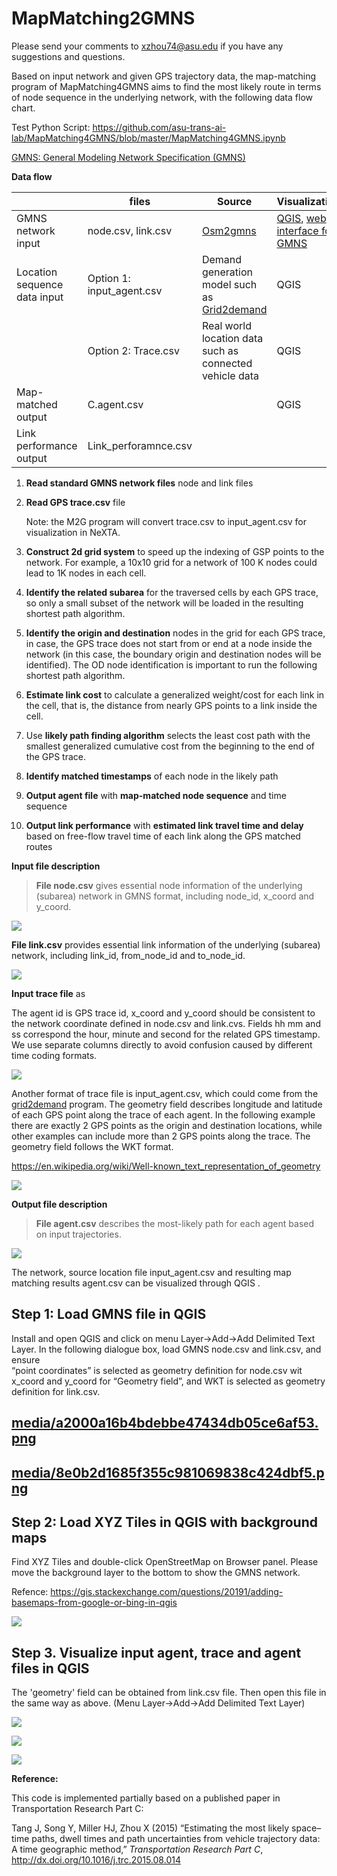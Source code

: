 # MapMatching2GMNS

Please send your comments to <xzhou74@asu.edu> if you have any suggestions and
questions.

Based on input network and given GPS trajectory data, the map-matching program
of MapMatching4GMNS aims to find the most likely route in terms of node sequence
in the underlying network, with the following data flow chart.

Test Python Script:
https://github.com/asu-trans-ai-lab/MapMatching4GMNS/blob/master/MapMatching4GMNS.ipynb

[GMNS: General Modeling Network Specification (GMNS)
](<https://github.com/zephyr-data-specs/GMNS>)

**Data flow**

|                              | **files**                 | **Source**                                                                           | **Visualization**                                                                                                 |
|------------------------------|---------------------------|--------------------------------------------------------------------------------------|-------------------------------------------------------------------------------------------------------------------|
| GMNS network input           | node.csv, link.csv        | [Osm2gmns](https://osm2gmns.readthedocs.io/en/latest/)                               | [QGIS](https://www.qgis.org/en/site/), [web interface for GMNS](https://asu-trans-ai-lab.github.io/index.html#/)  |
| Location sequence data input | Option 1: input_agent.csv | Demand generation model such as [Grid2demand](https://pypi.org/project/grid2demand/) | QGIS                                                                                                              |
|                              | Option 2: Trace.csv       | Real world location data such as connected vehicle data                              | QGIS                                                                                                              |
| Map-matched output           | C.agent.csv               |                                                                                      | QGIS                                                                                                              |
| Link performance output      | Link_perforamnce.csv      |                                                                                      |                                                                                                                   |

1.  **Read standard GMNS network files** node and link files

2.  **Read GPS trace.csv** file

    Note: the M2G program will convert trace.csv to input_agent.csv for
    visualization in NeXTA.

3.  **Construct 2d grid system** to speed up the indexing of GSP points to the
    network. For example, a 10x10 grid for a network of 100 K nodes could lead
    to 1K nodes in each cell.

4.  **Identify the related subarea** for the traversed cells by each GPS trace,
    so only a small subset of the network will be loaded in the resulting
    shortest path algorithm.

5.  **Identify the origin and destination** nodes in the grid for each GPS
    trace, in case, the GPS trace does not start from or end at a node inside
    the network (in this case, the boundary origin and destination nodes will be
    identified). The OD node identification is important to run the following
    shortest path algorithm.

6.  **Estimate link cost** to calculate a generalized weight/cost for each link
    in the cell, that is, the distance from nearly GPS points to a link inside
    the cell.

7.  Use **likely path finding algorithm** selects the least cost path with the
    smallest generalized cumulative cost from the beginning to the end of the
    GPS trace.

8.  **Identify matched timestamps** of each node in the likely path

9.  **Output agent file** with **map-matched node sequence** and time sequence

10. **Output link performance** with **estimated link travel time and delay**
    based on free-flow travel time of each link along the GPS matched routes

**Input file description**

>   **File node.csv** gives essential node information of the underlying
>   (subarea) network in GMNS format, including node_id, x_coord and y_coord.

![](media/22d8257ea35209b83eefefa4eec814c0.png)

**File link.csv** provides essential link information of the underlying
(subarea) network, including link_id, from_node_id and to_node_id.

![](media/1f78e34e3e8ff4091a1997e44825a503.png)

**Input trace file** as

The agent id is GPS trace id, x_coord and y_coord should be consistent to the
network coordinate defined in node.csv and link.cvs. Fields hh mm and ss
correspond the hour, minute and second for the related GPS timestamp. We use
separate columns directly to avoid confusion caused by different time coding
formats.

![](media/5fdd74e09597da19d58779b8aaa7fc60.png)

Another format of trace file is input_agent.csv, which could come from the
[grid2demand](https://github.com/asu-trans-ai-lab/grid2demand) program. The
geometry field describes longitude and latitude of each GPS point along the
trace of each agent. In the following example there are exactly 2 GPS points as
the origin and destination locations, while other examples can include more than
2 GPS points along the trace. The geometry field follows the WKT format.

https://en.wikipedia.org/wiki/Well-known_text_representation_of_geometry

![](media/308de5075f12b12dab40c3309182b047.png)

**Output file description**

>   **File agent.csv** describes the most-likely path for each agent based on
>   input trajectories.

![](media/caec124ffd9a88d841b924a0dda3d3b7.png)

The network, source location file input_agent.csv and resulting map matching
results agent.csv can be visualized through QGIS .

## Step 1: Load GMNS file in QGIS

Install and open QGIS and click on menu Layer-\>Add-\>Add Delimited Text Layer.
In the following dialogue box, load GMNS node.csv and link.csv, and ensure  
“point coordinates” is selected as geometry definition for node.csv wit x_coord
and y_coord for “Geometry field”, and WKT is selected as geometry definition for
link.csv.

## [media/a2000a16b4bdebbe47434db05ce6af53.png](media/a2000a16b4bdebbe47434db05ce6af53.png)

## [media/8e0b2d1685f355c981069838c424dbf5.png](media/8e0b2d1685f355c981069838c424dbf5.png)

## Step 2: Load XYZ Tiles in QGIS with background maps

Find XYZ Tiles and double-click OpenStreetMap on Browser panel. Please move the
background layer to the bottom to show the GMNS network.

Refence:
<https://gis.stackexchange.com/questions/20191/adding-basemaps-from-google-or-bing-in-qgis>

![](media/1bfff15305ae3e8a32fa618afdde8918.jpeg)

## Step 3. Visualize input agent, trace and agent files in QGIS

The 'geometry' field can be obtained from link.csv file. Then open this file in
the same way as above. (Menu Layer-\>Add-\>Add Delimited Text Layer)

![](media/4442e2534b75cc10507d353a26516509.png)

![](media/a83fb77f142a7b676f7c9f3f80953d0b.png)

![](media/0bb1ce8e6ab105f54562c7e711593f64.png)

**Reference:**

This code is implemented partially based on a published paper in Transportation
Research Part C:

Tang J, Song Y, Miller HJ, Zhou X (2015) “Estimating the most likely space–time
paths, dwell times and path uncertainties from vehicle trajectory data: A time
geographic method,” *Transportation Research Part C*,
<http://dx.doi.org/10.1016/j.trc.2015.08.014>
